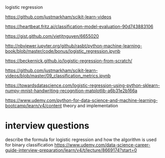 logistic regression 

https://github.com/justmarkham/scikit-learn-videos

https://heartbeat.fritz.ai/classification-model-evaluation-90d743883106 

https://gist.github.com/vietjtnguyen/6655020 

http://nbviewer.jupyter.org/github/rasbt/python-machine-learning-book/blob/master/code/bonus/logistic_regression.ipynb 

https://beckernick.github.io/logistic-regression-from-scratch/ 

https://github.com/justmarkham/scikit-learn-videos/blob/master/09_classification_metrics.ipynb

https://towardsdatascience.com/logistic-regression-using-python-sklearn-numpy-mnist-handwriting-recognition-matplotlib-a6b31e2b166a

https://www.udemy.com/python-for-data-science-and-machine-learning-bootcamp/learn/v4/content  theory and implementation



# interview questions
describe the formula for logistic regression and how the algorithm is used for binary classification
https://www.udemy.com/data-science-career-guide-interview-preparation/learn/v4/t/lecture/8669174?start=0


